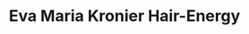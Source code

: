 ---
title: "Eva Maria Kronier Hair-Energy"
url: /goergeshausen/eva-maria-kronier-hair-energy/
shop: Friseur
---